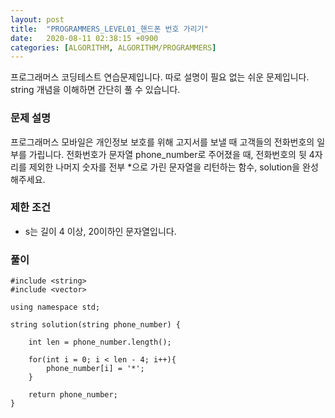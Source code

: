 ```yaml
---
layout: post
title:  "PROGRAMMERS_LEVEL01_핸드폰 번호 가리기"
date:   2020-08-11 02:38:15 +0900
categories: [ALGORITHM, ALGORITHM/PROGRAMMERS]
---
```


프로그래머스 코딩테스트 연습문제입니다. 따로 설명이 필요 없는 쉬운 문제입니다. string 개념을 이해하면 간단히 풀 수 있습니다.

### 문제 설명
프로그래머스 모바일은 개인정보 보호를 위해 고지서를 보낼 때 고객들의 전화번호의 일부를 가립니다.
전화번호가 문자열 phone_number로 주어졌을 때, 전화번호의 뒷 4자리를 제외한 나머지 숫자를 전부 \*으로 가린 문자열을 리턴하는 함수, solution을 완성해주세요.

### 제한 조건
- s는 길이 4 이상, 20이하인 문자열입니다.

### 풀이

```
#include <string>
#include <vector>

using namespace std;

string solution(string phone_number) {

    int len = phone_number.length();

    for(int i = 0; i < len - 4; i++){
        phone_number[i] = '*';
    }

    return phone_number;
}
```
